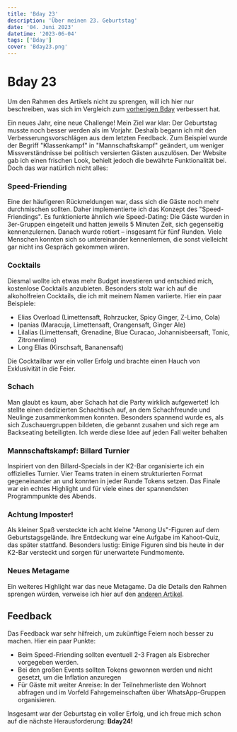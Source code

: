 ```yaml
---
title: 'Bday 23'
description: 'Über meinen 23. Geburtstag'
date: '04. Juni 2023'
datetime: '2023-06-04'
tags: ['Bday']
cover: 'Bday23.png'
---
```


# Bday 23

Um den Rahmen des Artikels nicht zu sprengen, will ich hier nur beschreiben, was sich im Vergleich zum [vorherigen Bday](bday22) verbessert hat.

Ein neues Jahr, eine neue Challenge! Mein Ziel war klar: Der Geburtstag musste noch besser werden als im Vorjahr. Deshalb begann ich mit den Verbesserungsvorschlägen aus dem letzten Feedback. Zum Beispiel wurde der Begriff "Klassenkampf" in "Mannschaftskampf" geändert, um weniger Missverständnisse bei politisch versierten Gästen auszulösen. Der Website gab ich einen frischen Look, behielt jedoch die bewährte Funktionalität bei. Doch das war natürlich nicht alles:

### Speed-Friending

Eine der häufigeren Rückmeldungen war, dass sich die Gäste noch mehr durchmischen sollten. Daher implementierte ich das Konzept des "Speed-Friendings". Es funktionierte ähnlich wie Speed-Dating: Die Gäste wurden in 3er-Gruppen eingeteilt und hatten jeweils 5 Minuten Zeit, sich gegenseitig kennenzulernen. Danach wurde rotiert – insgesamt für fünf Runden. Viele Menschen konnten sich so untereinander kennenlernen, die sonst vielleicht gar nicht ins Gespräch gekommen wären.

### Cocktails

Diesmal wollte ich etwas mehr Budget investieren und entschied mich, kostenlose Cocktails anzubieten. Besonders stolz war ich auf die alkoholfreien Cocktails, die ich mit meinem Namen variierte. Hier ein paar Beispiele:

* Elias Overload (Limettensaft, Rohrzucker, Spicy Ginger, Z-Limo, Cola)
* Ipanias (Maracuja, Limettensaft, Orangensaft, Ginger Ale)
* Lilalias (Limettensaft, Grenadine, Blue Curacao, Johannisbeersaft, Tonic, Zitronenlimo)
* Long Elias (Kirschsaft, Bananensaft)

Die Cocktailbar war ein voller Erfolg und brachte einen Hauch von Exklusivität in die Feier.

### Schach

Man glaubt es kaum, aber Schach hat die Party wirklich aufgewertet! Ich stellte einen dedizierten Schachtisch auf, an dem Schachfreunde und Neulinge zusammenkommen konnten. Besonders spannend wurde es, als sich Zuschauergruppen bildeten, die gebannt zusahen und sich rege am Backseating beteiligten. Ich werde diese Idee auf jeden Fall weiter behalten

### Mannschaftskampf: Billard Turnier

Inspiriert von den Billard-Specials in der K2-Bar organisierte ich ein offizielles Turnier. Vier Teams traten in einem strukturierten Format gegeneinander an und konnten in jeder Runde Tokens setzen. Das Finale war ein echtes Highlight und für viele eines der spannendsten Programmpunkte des Abends.

### Achtung Imposter!

Als kleiner Spaß versteckte ich acht kleine "Among Us"-Figuren auf dem Geburtstagsgelände. Ihre Entdeckung war eine Aufgabe im Kahoot-Quiz, das später stattfand. Besonders lustig: Einige Figuren sind bis heute in der K2-Bar versteckt und sorgen für unerwartete Fundmomente.

### Neues Metagame

Ein weiteres Highlight war das neue Metagame. Da die Details den Rahmen sprengen würden, verweise ich hier auf den [anderen Artikel](bday23_meta).

## Feedback

Das Feedback war sehr hilfreich, um zukünftige Feiern noch besser zu machen. Hier ein paar Punkte:

* Beim Speed-Friending sollten eventuell 2-3 Fragen als Eisbrecher vorgegeben werden.
* Bei den großen Events sollten Tokens gewonnen werden und nicht gesetzt, um die Inflation anzuregen
* Für Gäste mit weiter Anreise: In der Teilnehmerliste den Wohnort abfragen und im Vorfeld Fahrgemeinschaften über WhatsApp-Gruppen organisieren.

Insgesamt war der Geburtstag ein voller Erfolg, und ich freue mich schon auf die nächste Herausforderung: **Bday24!**

